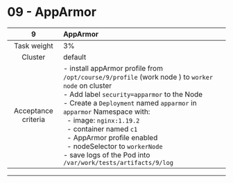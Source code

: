 # 09 - AppArmor

|        **9**        | **AppArmor**                                                                                                                                                                                                                                                                                                                                                                                                                                                           |
| :-----------------: | :--------------------------------------------------------------------------------------------------------------------------------------------------------------------------------------------------------------------------------------------------------------------------------------------------------------------------------------------------------------------------------------------------------------------------------------------------------------------- |
|     Task weight     | 3%                                                                                                                                                                                                                                                                                                                                                                                                                                                                     |
|       Cluster       | default                                                                                                                                                                                                                                                                                                                                                                                                                                                                |
| Acceptance criteria | - install appArmor profile from `/opt/course/9/profile` (work node ) to `worker node` on cluster<br/>- Add label `security=apparmor` to the Node<br/>- Create a `Deployment` named `apparmor` in `apparmor` Namespace with:<br/>&nbsp;&nbsp;- image: `nginx:1.19.2`<br/>&nbsp;&nbsp;- container named `c1`<br/>&nbsp;&nbsp;- AppArmor profile enabled<br/>&nbsp;&nbsp;- nodeSelector to `workerNode`<br/>- save logs of the Pod into `/var/work/tests/artifacts/9/log` |
---
